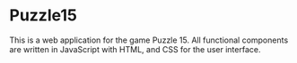 # Puzzle15
This is a web application for the game Puzzle 15.  All functional components are written in JavaScript with HTML, and CSS for the user interface.
